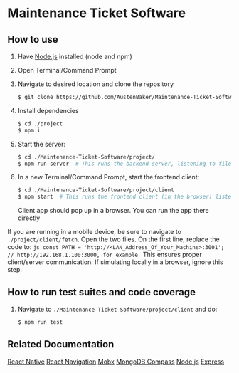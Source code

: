 # Maintenance Ticket Software
## How to use
1. Have [Node.js](https://nodejs.org) installed (node and npm)

1. Open Terminal/Command Prompt

1. Navigate to desired location and clone the repository
    ```bash
    $ git clone https://github.com/AustenBaker/Maintenance-Ticket-Software.git
    ```
    
1. Install dependencies
    ```bash
    $ cd ./project
    $ npm i
    ```
    
1. Start the server:
    ```bash
    $ cd ./Maintenance-Ticket-Software/project/
    $ npm run server  # This runs the backend server, listening to file changes
    ```
    
1.  In a new Terminal/Command Prompt, start the frontend client:
    ```bash
    $ cd ./Maintenance-Ticket-Software/project/client
    $ npm start  # This runs the frontend client (in the browser) listening to changes. Can run the app on mobile devices or run directly in the browser
    ```
    Client app should pop up in a browser. You can run the app there directly
    
    
    
    
If you are running in a mobile device, be sure to navigate to `./project/client/fetch`. Open the two files. On the first line, replace the code to:
    ```js
    const PATH = 'http://<LAN_Address_Of_Your_Machine>:3001';  // http://192.168.1.100:3000, for example
    ```
    This ensures proper client/server communication. If simulating locally in a browser, ignore this step.

## How to run test suites and code coverage
1. Navigate to `./Maintenance-Ticket-Software/project/client` and do:
    ```bash
    $ npm run test
    ```
    
## Related Documentation
[React Native](https://reactnative.dev/docs/getting-started)
[React Navigation](https://reactnavigation.org/docs/getting-started)
[Mobx](https://mobx.js.org/getting-started.html)
[MongoDB Compass](https://www.mongodb.com/blog/post/getting-started-with-mongodb-compass)
[Node.js](https://nodejs.org)
[Express](https://expressjs.com/en/starter/hello-world.html)
